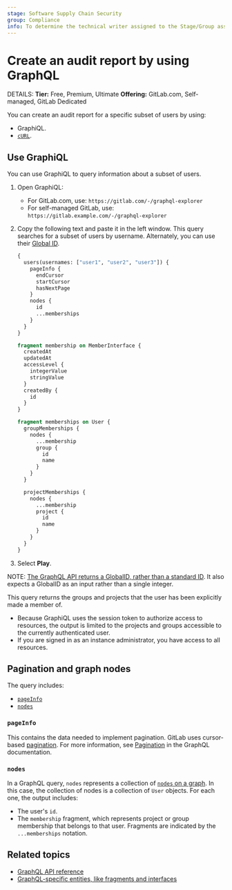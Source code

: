 ```yaml
---
stage: Software Supply Chain Security
group: Compliance
info: To determine the technical writer assigned to the Stage/Group associated with this page, see https://handbook.gitlab.com/handbook/product/ux/technical-writing/#assignments
---
```


# Create an audit report by using GraphQL

DETAILS:
**Tier:** Free, Premium, Ultimate
**Offering:** GitLab.com, Self-managed, GitLab Dedicated

You can create an audit report for a specific subset of users by using:

- GraphiQL.
- [`cURL`](getting_started.md#command-line).

## Use GraphiQL

You can use GraphiQL to query information about a subset of users.

1. Open GraphiQL:
   - For GitLab.com, use: `https://gitlab.com/-/graphql-explorer`
   - For self-managed GitLab, use: `https://gitlab.example.com/-/graphql-explorer`
1. Copy the following text and paste it in the left window.
   This query searches for a subset of users by username. Alternately, you can use their
   [Global ID](../../development/api_graphql_styleguide.md#global-ids).

   ```graphql
   {
     users(usernames: ["user1", "user2", "user3"]) {
       pageInfo {
         endCursor
         startCursor
         hasNextPage
       }
       nodes {
         id
         ...memberships
       }
     }
   }

   fragment membership on MemberInterface {
     createdAt
     updatedAt
     accessLevel {
       integerValue
       stringValue
     }
     createdBy {
       id
     }
   }

   fragment memberships on User {
     groupMemberships {
       nodes {
         ...membership
         group {
           id
           name
         }
       }
     }

     projectMemberships {
       nodes {
         ...membership
         project {
           id
           name
         }
       }
     }
   }
   ```

1. Select **Play**.

NOTE:
[The GraphQL API returns a GlobalID, rather than a standard ID](getting_started.md#queries-and-mutations).
It also expects a GlobalID as an input rather than a single integer.

This query returns the groups and projects that the user has been explicitly made a member of.

- Because GraphiQL uses the session token to authorize access to resources,
  the output is limited to the projects and groups accessible to the currently authenticated user.
- If you are signed in as an instance administrator, you have access to all resources.

## Pagination and graph nodes

The query includes:

- [`pageInfo`](#pageinfo)
- [`nodes`](#nodes)

### `pageInfo`

This contains the data needed to implement pagination. GitLab uses cursor-based
[pagination](getting_started.md#pagination). For more information, see
[Pagination](https://graphql.org/learn/pagination/) in the GraphQL documentation.

### `nodes`

In a GraphQL query, `nodes` represents a collection of [`nodes` on a graph](https://en.wikipedia.org/wiki/Vertex_(graph_theory)).
In this case, the collection of nodes is a collection of `User` objects. For each one,
the output includes:

- The user's `id`.
- The `membership` fragment, which represents project or group membership that belongs
  to that user. Fragments are indicated by the `...memberships` notation.

## Related topics

- [GraphQL API reference](reference/index.md)
- [GraphQL-specific entities, like fragments and interfaces](https://graphql.org/learn/)
